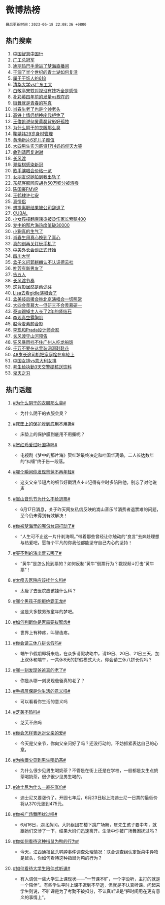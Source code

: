 # 微博热榜

`最后更新时间：2023-06-18 22:08:36 +0800`

## 热门搜索

1. [中国智慧中国行](https://m.weibo.cn/search?containerid=100103type%3D1%26t%3D10%26q%3D%23%E4%B8%AD%E5%9B%BD%E6%99%BA%E6%85%A7%E4%B8%AD%E5%9B%BD%E8%A1%8C%23&stream_entry_id=51&isnewpage=1&extparam=seat%3D1%26pos%3D0%26cate%3D10103%26dgr%3D0%26c_type%3D51%26stream_entry_id%3D51%26filter_type%3Drealtimehot%26display_time%3D1687097315%26pre_seqid%3D168709731514706470183&luicode=10000011&lfid=106003type%253D25%2526t%253D3%2526disable_hot%253D1%2526filter_type%253Drealtimehot)
1. [广工总冠军](https://m.weibo.cn/search?containerid=100103type%3D1%26t%3D10%26q%3D%E5%B9%BF%E5%B7%A5%E6%80%BB%E5%86%A0%E5%86%9B&stream_entry_id=31&isnewpage=1&extparam=seat%3D1%26cate%3D5001%26stream_entry_id%3D31%26lcate%3D5001%26filter_type%3Drealtimehot%26realpos%3D1%26dgr%3D0%26q%3D%25E5%25B9%25BF%25E5%25B7%25A5%25E6%2580%25BB%25E5%2586%25A0%25E5%2586%259B%26flag%3D1%26c_type%3D31%26pos%3D0%26band_rank%3D1%26display_time%3D1687097315%26pre_seqid%3D168709731514706470183&luicode=10000011&lfid=106003type%253D25%2526t%253D3%2526disable_hot%253D1%2526filter_type%253Drealtimehot)
1. [迪丽热巴手滑进了梦海直播间](https://m.weibo.cn/search?containerid=100103type%3D1%26t%3D10%26q%3D%23%E8%BF%AA%E4%B8%BD%E7%83%AD%E5%B7%B4%E6%89%8B%E6%BB%91%E8%BF%9B%E4%BA%86%E6%A2%A6%E6%B5%B7%E7%9B%B4%E6%92%AD%E9%97%B4%23&stream_entry_id=31&isnewpage=1&extparam=seat%3D1%26cate%3D5001%26stream_entry_id%3D31%26lcate%3D5001%26filter_type%3Drealtimehot%26realpos%3D2%26dgr%3D0%26q%3D%2523%25E8%25BF%25AA%25E4%25B8%25BD%25E7%2583%25AD%25E5%25B7%25B4%25E6%2589%258B%25E6%25BB%2591%25E8%25BF%259B%25E4%25BA%2586%25E6%25A2%25A6%25E6%25B5%25B7%25E7%259B%25B4%25E6%2592%25AD%25E9%2597%25B4%2523%26flag%3D16%26c_type%3D31%26pos%3D1%26band_rank%3D2%26display_time%3D1687097315%26pre_seqid%3D168709731514706470183&luicode=10000011&lfid=106003type%253D25%2526t%253D3%2526disable_hot%253D1%2526filter_type%253Drealtimehot)
1. [干涸了半个世纪的青土湖如何复活](https://m.weibo.cn/search?containerid=100103type%3D1%26t%3D10%26q%3D%23%E5%B9%B2%E6%B6%B8%E4%BA%86%E5%8D%8A%E4%B8%AA%E4%B8%96%E7%BA%AA%E7%9A%84%E9%9D%92%E5%9C%9F%E6%B9%96%E5%A6%82%E4%BD%95%E5%A4%8D%E6%B4%BB%23&stream_entry_id=31&isnewpage=1&extparam=seat%3D1%26cate%3D5001%26stream_entry_id%3D31%26lcate%3D5001%26filter_type%3Drealtimehot%26realpos%3D3%26dgr%3D0%26q%3D%2523%25E5%25B9%25B2%25E6%25B6%25B8%25E4%25BA%2586%25E5%258D%258A%25E4%25B8%25AA%25E4%25B8%2596%25E7%25BA%25AA%25E7%259A%2584%25E9%259D%2592%25E5%259C%259F%25E6%25B9%2596%25E5%25A6%2582%25E4%25BD%2595%25E5%25A4%258D%25E6%25B4%25BB%2523%26flag%3D0%26c_type%3D31%26pos%3D2%26band_rank%3D3%26display_time%3D1687097315%26pre_seqid%3D168709731514706470183&luicode=10000011&lfid=106003type%253D25%2526t%253D3%2526disable_hot%253D1%2526filter_type%253Drealtimehot)
1. [属于干饭人的618](https://m.weibo.cn/search?containerid=100103type%3D1%26t%3D10%26q%3D%23%E5%B1%9E%E4%BA%8E%E5%B9%B2%E9%A5%AD%E4%BA%BA%E7%9A%84618%23&stream_entry_id=31&isnewpage=1&extparam=seat%3D1%26cate%3D5001%26is_ad_pos%3D1%26stream_entry_id%3D31%26lcate%3D5001%26filter_type%3Drealtimehot%26adid%3D193306%26topic_ad%3D1%26q%3D%2523%25E5%25B1%259E%25E4%25BA%258E%25E5%25B9%25B2%25E9%25A5%25AD%25E4%25BA%25BA%25E7%259A%2584618%2523%26dgr%3D0%26c_type%3D31%26pos%3D3%26band_rank%3D4%26display_time%3D1687097315%26pre_seqid%3D168709731514706470183&luicode=10000011&lfid=106003type%253D25%2526t%253D3%2526disable_hot%253D1%2526filter_type%253Drealtimehot)
1. [清华大学vs广东工大](https://m.weibo.cn/search?containerid=100103type%3D1%26t%3D10%26q%3D%23%E6%B8%85%E5%8D%8E%E5%A4%A7%E5%AD%A6vs%E5%B9%BF%E4%B8%9C%E5%B7%A5%E5%A4%A7%23&stream_entry_id=31&isnewpage=1&extparam=seat%3D1%26cate%3D5001%26stream_entry_id%3D31%26lcate%3D5001%26filter_type%3Drealtimehot%26realpos%3D4%26dgr%3D0%26q%3D%2523%25E6%25B8%2585%25E5%258D%258E%25E5%25A4%25A7%25E5%25AD%25A6vs%25E5%25B9%25BF%25E4%25B8%259C%25E5%25B7%25A5%25E5%25A4%25A7%2523%26flag%3D1%26c_type%3D31%26pos%3D4%26band_rank%3D4%26display_time%3D1687097315%26pre_seqid%3D168709731514706470183&luicode=10000011&lfid=106003type%253D25%2526t%253D3%2526disable_hot%253D1%2526filter_type%253Drealtimehot)
1. [白敬亭宋轶对视没有技巧全是感情](https://m.weibo.cn/search?containerid=100103type%3D1%26t%3D10%26q%3D%23%E7%99%BD%E6%95%AC%E4%BA%AD%E5%AE%8B%E8%BD%B6%E5%AF%B9%E8%A7%86%E6%B2%A1%E6%9C%89%E6%8A%80%E5%B7%A7%E5%85%A8%E6%98%AF%E6%84%9F%E6%83%85%23&stream_entry_id=31&isnewpage=1&extparam=seat%3D1%26cate%3D5001%26stream_entry_id%3D31%26lcate%3D5001%26filter_type%3Drealtimehot%26realpos%3D5%26dgr%3D0%26q%3D%2523%25E7%2599%25BD%25E6%2595%25AC%25E4%25BA%25AD%25E5%25AE%258B%25E8%25BD%25B6%25E5%25AF%25B9%25E8%25A7%2586%25E6%25B2%25A1%25E6%259C%2589%25E6%258A%2580%25E5%25B7%25A7%25E5%2585%25A8%25E6%2598%25AF%25E6%2584%259F%25E6%2583%2585%2523%26flag%3D2%26c_type%3D31%26pos%3D5%26band_rank%3D5%26display_time%3D1687097315%26pre_seqid%3D168709731514706470183&luicode=10000011&lfid=106003type%253D25%2526t%253D3%2526disable_hot%253D1%2526filter_type%253Drealtimehot)
1. [朴彩英四年前的发量vs现在的](https://m.weibo.cn/search?containerid=100103type%3D1%26t%3D10%26q%3D%23%E6%9C%B4%E5%BD%A9%E8%8B%B1%E5%9B%9B%E5%B9%B4%E5%89%8D%E7%9A%84%E5%8F%91%E9%87%8Fvs%E7%8E%B0%E5%9C%A8%E7%9A%84%23&stream_entry_id=31&isnewpage=1&extparam=seat%3D1%26cate%3D5001%26stream_entry_id%3D31%26lcate%3D5001%26filter_type%3Drealtimehot%26realpos%3D6%26dgr%3D0%26q%3D%2523%25E6%259C%25B4%25E5%25BD%25A9%25E8%258B%25B1%25E5%259B%259B%25E5%25B9%25B4%25E5%2589%258D%25E7%259A%2584%25E5%258F%2591%25E9%2587%258Fvs%25E7%258E%25B0%25E5%259C%25A8%25E7%259A%2584%2523%26flag%3D2%26c_type%3D31%26pos%3D6%26band_rank%3D6%26display_time%3D1687097315%26pre_seqid%3D168709731514706470183&luicode=10000011&lfid=106003type%253D25%2526t%253D3%2526disable_hot%253D1%2526filter_type%253Drealtimehot)
1. [街舞就是青春的写真](https://m.weibo.cn/search?containerid=100103type%3D1%26t%3D10%26q%3D%23%E8%A1%97%E8%88%9E%E5%B0%B1%E6%98%AF%E9%9D%92%E6%98%A5%E7%9A%84%E5%86%99%E7%9C%9F%23&stream_entry_id=31&isnewpage=1&extparam=seat%3D1%26cate%3D5001%26is_ad_pos%3D1%26stream_entry_id%3D31%26lcate%3D5001%26filter_type%3Drealtimehot%26adid%3D193339%26topic_ad%3D1%26q%3D%2523%25E8%25A1%2597%25E8%2588%259E%25E5%25B0%25B1%25E6%2598%25AF%25E9%259D%2592%25E6%2598%25A5%25E7%259A%2584%25E5%2586%2599%25E7%259C%259F%2523%26dgr%3D0%26c_type%3D31%26pos%3D7%26band_rank%3D7%26display_time%3D1687097315%26pre_seqid%3D168709731514706470183&luicode=10000011&lfid=106003type%253D25%2526t%253D3%2526disable_hot%253D1%2526filter_type%253Drealtimehot)
1. [肖春生老了也是个帅老头](https://m.weibo.cn/search?containerid=100103type%3D1%26t%3D10%26q%3D%23%E8%82%96%E6%98%A5%E7%94%9F%E8%80%81%E4%BA%86%E4%B9%9F%E6%98%AF%E4%B8%AA%E5%B8%85%E8%80%81%E5%A4%B4%23&stream_entry_id=31&isnewpage=1&extparam=seat%3D1%26cate%3D5001%26stream_entry_id%3D31%26lcate%3D5001%26filter_type%3Drealtimehot%26realpos%3D7%26dgr%3D0%26q%3D%2523%25E8%2582%2596%25E6%2598%25A5%25E7%2594%259F%25E8%2580%2581%25E4%25BA%2586%25E4%25B9%259F%25E6%2598%25AF%25E4%25B8%25AA%25E5%25B8%2585%25E8%2580%2581%25E5%25A4%25B4%2523%26flag%3D1%26c_type%3D31%26pos%3D8%26band_rank%3D7%26display_time%3D1687097315%26pre_seqid%3D168709731514706470183&luicode=10000011&lfid=106003type%253D25%2526t%253D3%2526disable_hot%253D1%2526filter_type%253Drealtimehot)
1. [高铁上情侣想换座我拒绝了](https://m.weibo.cn/search?containerid=100103type%3D1%26t%3D10%26q%3D%23%E9%AB%98%E9%93%81%E4%B8%8A%E6%83%85%E4%BE%A3%E6%83%B3%E6%8D%A2%E5%BA%A7%E6%88%91%E6%8B%92%E7%BB%9D%E4%BA%86%23&stream_entry_id=31&isnewpage=1&extparam=seat%3D1%26cate%3D5001%26stream_entry_id%3D31%26lcate%3D5001%26filter_type%3Drealtimehot%26realpos%3D8%26dgr%3D0%26q%3D%2523%25E9%25AB%2598%25E9%2593%2581%25E4%25B8%258A%25E6%2583%2585%25E4%25BE%25A3%25E6%2583%25B3%25E6%258D%25A2%25E5%25BA%25A7%25E6%2588%2591%25E6%258B%2592%25E7%25BB%259D%25E4%25BA%2586%2523%26flag%3D0%26c_type%3D31%26pos%3D9%26band_rank%3D8%26display_time%3D1687097315%26pre_seqid%3D168709731514706470183&luicode=10000011&lfid=106003type%253D25%2526t%253D3%2526disable_hot%253D1%2526filter_type%253Drealtimehot)
1. [王俊凯说何炅黄磊背影好孤独](https://m.weibo.cn/search?containerid=100103type%3D1%26t%3D10%26q%3D%23%E7%8E%8B%E4%BF%8A%E5%87%AF%E8%AF%B4%E4%BD%95%E7%82%85%E9%BB%84%E7%A3%8A%E8%83%8C%E5%BD%B1%E5%A5%BD%E5%AD%A4%E7%8B%AC%23&stream_entry_id=31&isnewpage=1&extparam=seat%3D1%26cate%3D5001%26stream_entry_id%3D31%26lcate%3D5001%26filter_type%3Drealtimehot%26realpos%3D9%26dgr%3D0%26q%3D%2523%25E7%258E%258B%25E4%25BF%258A%25E5%2587%25AF%25E8%25AF%25B4%25E4%25BD%2595%25E7%2582%2585%25E9%25BB%2584%25E7%25A3%258A%25E8%2583%258C%25E5%25BD%25B1%25E5%25A5%25BD%25E5%25AD%25A4%25E7%258B%25AC%2523%26flag%3D2%26c_type%3D31%26pos%3D10%26band_rank%3D9%26display_time%3D1687097315%26pre_seqid%3D168709731514706470183&luicode=10000011&lfid=106003type%253D25%2526t%253D3%2526disable_hot%253D1%2526filter_type%253Drealtimehot)
1. [为什么阴干的衣服那么臭](https://m.weibo.cn/search?containerid=100103type%3D1%26t%3D10%26q%3D%23%E4%B8%BA%E4%BB%80%E4%B9%88%E9%98%B4%E5%B9%B2%E7%9A%84%E8%A1%A3%E6%9C%8D%E9%82%A3%E4%B9%88%E8%87%AD%23&stream_entry_id=31&isnewpage=1&extparam=seat%3D1%26cate%3D5001%26stream_entry_id%3D31%26lcate%3D5001%26filter_type%3Drealtimehot%26realpos%3D10%26dgr%3D0%26q%3D%2523%25E4%25B8%25BA%25E4%25BB%2580%25E4%25B9%2588%25E9%2598%25B4%25E5%25B9%25B2%25E7%259A%2584%25E8%25A1%25A3%25E6%259C%258D%25E9%2582%25A3%25E4%25B9%2588%25E8%2587%25AD%2523%26flag%3D2%26c_type%3D31%26pos%3D11%26band_rank%3D10%26display_time%3D1687097315%26pre_seqid%3D168709731514706470183&luicode=10000011&lfid=106003type%253D25%2526t%253D3%2526disable_hot%253D1%2526filter_type%253Drealtimehot)
1. [鞠婧祎29岁身材管理](https://m.weibo.cn/search?containerid=100103type%3D1%26t%3D10%26q%3D%23%E9%9E%A0%E5%A9%A7%E7%A5%8E29%E5%B2%81%E8%BA%AB%E6%9D%90%E7%AE%A1%E7%90%86%23&stream_entry_id=31&isnewpage=1&extparam=seat%3D1%26cate%3D5001%26stream_entry_id%3D31%26lcate%3D5001%26filter_type%3Drealtimehot%26realpos%3D11%26dgr%3D0%26q%3D%2523%25E9%259E%25A0%25E5%25A9%25A7%25E7%25A5%258E29%25E5%25B2%2581%25E8%25BA%25AB%25E6%259D%2590%25E7%25AE%25A1%25E7%2590%2586%2523%26flag%3D0%26c_type%3D31%26pos%3D12%26band_rank%3D11%26display_time%3D1687097315%26pre_seqid%3D168709731514706470183&luicode=10000011&lfid=106003type%253D25%2526t%253D3%2526disable_hot%253D1%2526filter_type%253Drealtimehot)
1. [黄渤新片6岁儿子颜值](https://m.weibo.cn/search?containerid=100103type%3D1%26t%3D10%26q%3D%23%E9%BB%84%E6%B8%A4%E6%96%B0%E7%89%876%E5%B2%81%E5%84%BF%E5%AD%90%E9%A2%9C%E5%80%BC%23&stream_entry_id=31&isnewpage=1&extparam=seat%3D1%26cate%3D5001%26stream_entry_id%3D31%26lcate%3D5001%26filter_type%3Drealtimehot%26realpos%3D12%26dgr%3D0%26q%3D%2523%25E9%25BB%2584%25E6%25B8%25A4%25E6%2596%25B0%25E7%2589%25876%25E5%25B2%2581%25E5%2584%25BF%25E5%25AD%2590%25E9%25A2%259C%25E5%2580%25BC%2523%26flag%3D2%26c_type%3D31%26pos%3D13%26band_rank%3D12%26display_time%3D1687097315%26pre_seqid%3D168709731514706470183&luicode=10000011&lfid=106003type%253D25%2526t%253D3%2526disable_hot%253D1%2526filter_type%253Drealtimehot)
1. [大四男生实习薪资1万4妈妈仰天大笑](https://m.weibo.cn/search?containerid=100103type%3D1%26t%3D10%26q%3D%23%E5%A4%A7%E5%9B%9B%E7%94%B7%E7%94%9F%E5%AE%9E%E4%B9%A0%E8%96%AA%E8%B5%841%E4%B8%874%E5%A6%88%E5%A6%88%E4%BB%B0%E5%A4%A9%E5%A4%A7%E7%AC%91%23&stream_entry_id=31&isnewpage=1&extparam=seat%3D1%26cate%3D5001%26stream_entry_id%3D31%26lcate%3D5001%26filter_type%3Drealtimehot%26realpos%3D13%26dgr%3D0%26q%3D%2523%25E5%25A4%25A7%25E5%259B%259B%25E7%2594%25B7%25E7%2594%259F%25E5%25AE%259E%25E4%25B9%25A0%25E8%2596%25AA%25E8%25B5%25841%25E4%25B8%25874%25E5%25A6%2588%25E5%25A6%2588%25E4%25BB%25B0%25E5%25A4%25A9%25E5%25A4%25A7%25E7%25AC%2591%2523%26flag%3D0%26c_type%3D31%26pos%3D14%26band_rank%3D13%26display_time%3D1687097315%26pre_seqid%3D168709731514706470183&luicode=10000011&lfid=106003type%253D25%2526t%253D3%2526disable_hot%253D1%2526filter_type%253Drealtimehot)
1. [收到请回复谢谢](https://m.weibo.cn/search?containerid=100103type%3D1%26t%3D10%26q%3D%E6%94%B6%E5%88%B0%E8%AF%B7%E5%9B%9E%E5%A4%8D%E8%B0%A2%E8%B0%A2&stream_entry_id=31&isnewpage=1&extparam=seat%3D1%26cate%3D5001%26stream_entry_id%3D31%26lcate%3D5001%26filter_type%3Drealtimehot%26realpos%3D14%26dgr%3D0%26q%3D%25E6%2594%25B6%25E5%2588%25B0%25E8%25AF%25B7%25E5%259B%259E%25E5%25A4%258D%25E8%25B0%25A2%25E8%25B0%25A2%26flag%3D0%26c_type%3D31%26pos%3D15%26band_rank%3D14%26display_time%3D1687097315%26pre_seqid%3D168709731514706470183&luicode=10000011&lfid=106003type%253D25%2526t%253D3%2526disable_hot%253D1%2526filter_type%253Drealtimehot)
1. [长风渡](https://m.weibo.cn/search?containerid=100103type%3D1%26t%3D10%26q%3D%E9%95%BF%E9%A3%8E%E6%B8%A1&stream_entry_id=31&isnewpage=1&extparam=seat%3D1%26cate%3D5001%26stream_entry_id%3D31%26lcate%3D5001%26filter_type%3Drealtimehot%26realpos%3D15%26dgr%3D0%26q%3D%25E9%2595%25BF%25E9%25A3%258E%25E6%25B8%25A1%26flag%3D0%26c_type%3D31%26pos%3D16%26band_rank%3D15%26display_time%3D1687097315%26pre_seqid%3D168709731514706470183&luicode=10000011&lfid=106003type%253D25%2526t%253D3%2526disable_hot%253D1%2526filter_type%253Drealtimehot)
1. [邓紫棋感染新冠](https://m.weibo.cn/search?containerid=100103type%3D1%26t%3D10%26q%3D%23%E9%82%93%E7%B4%AB%E6%A3%8B%E6%84%9F%E6%9F%93%E6%96%B0%E5%86%A0%23&stream_entry_id=31&isnewpage=1&extparam=seat%3D1%26cate%3D5001%26stream_entry_id%3D31%26lcate%3D5001%26filter_type%3Drealtimehot%26realpos%3D16%26dgr%3D0%26q%3D%2523%25E9%2582%2593%25E7%25B4%25AB%25E6%25A3%258B%25E6%2584%259F%25E6%259F%2593%25E6%2596%25B0%25E5%2586%25A0%2523%26flag%3D2%26c_type%3D31%26pos%3D17%26band_rank%3D16%26display_time%3D1687097315%26pre_seqid%3D168709731514706470183&luicode=10000011&lfid=106003type%253D25%2526t%253D3%2526disable_hot%253D1%2526filter_type%253Drealtimehot)
1. [歌手演唱会价格一览](https://m.weibo.cn/search?containerid=100103type%3D1%26t%3D10%26q%3D%23%E6%AD%8C%E6%89%8B%E6%BC%94%E5%94%B1%E4%BC%9A%E4%BB%B7%E6%A0%BC%E4%B8%80%E8%A7%88%23&stream_entry_id=31&isnewpage=1&extparam=seat%3D1%26cate%3D5001%26stream_entry_id%3D31%26lcate%3D5001%26filter_type%3Drealtimehot%26realpos%3D17%26dgr%3D0%26q%3D%2523%25E6%25AD%258C%25E6%2589%258B%25E6%25BC%2594%25E5%2594%25B1%25E4%25BC%259A%25E4%25BB%25B7%25E6%25A0%25BC%25E4%25B8%2580%25E8%25A7%2588%2523%26flag%3D0%26c_type%3D31%26pos%3D18%26band_rank%3D17%26display_time%3D1687097315%26pre_seqid%3D168709731514706470183&luicode=10000011&lfid=106003type%253D25%2526t%253D3%2526disable_hot%253D1%2526filter_type%253Drealtimehot)
1. [女朋友说她拍到我出轨了](https://m.weibo.cn/search?containerid=100103type%3D1%26t%3D10%26q%3D%23%E5%A5%B3%E6%9C%8B%E5%8F%8B%E8%AF%B4%E5%A5%B9%E6%8B%8D%E5%88%B0%E6%88%91%E5%87%BA%E8%BD%A8%E4%BA%86%23&stream_entry_id=31&isnewpage=1&extparam=seat%3D1%26cate%3D5001%26stream_entry_id%3D31%26lcate%3D5001%26filter_type%3Drealtimehot%26realpos%3D18%26dgr%3D0%26q%3D%2523%25E5%25A5%25B3%25E6%259C%258B%25E5%258F%258B%25E8%25AF%25B4%25E5%25A5%25B9%25E6%258B%258D%25E5%2588%25B0%25E6%2588%2591%25E5%2587%25BA%25E8%25BD%25A8%25E4%25BA%2586%2523%26flag%3D0%26c_type%3D31%26pos%3D19%26band_rank%3D18%26display_time%3D1687097315%26pre_seqid%3D168709731514706470183&luicode=10000011&lfid=106003type%253D25%2526t%253D3%2526disable_hot%253D1%2526filter_type%253Drealtimehot)
1. [东航客服回应胡兵50万积分被清零](https://m.weibo.cn/search?containerid=100103type%3D1%26t%3D10%26q%3D%23%E4%B8%9C%E8%88%AA%E5%AE%A2%E6%9C%8D%E5%9B%9E%E5%BA%94%E8%83%A1%E5%85%B550%E4%B8%87%E7%A7%AF%E5%88%86%E8%A2%AB%E6%B8%85%E9%9B%B6%23&stream_entry_id=31&isnewpage=1&extparam=seat%3D1%26cate%3D5001%26stream_entry_id%3D31%26lcate%3D5001%26filter_type%3Drealtimehot%26realpos%3D19%26dgr%3D0%26q%3D%2523%25E4%25B8%259C%25E8%2588%25AA%25E5%25AE%25A2%25E6%259C%258D%25E5%259B%259E%25E5%25BA%2594%25E8%2583%25A1%25E5%2585%25B550%25E4%25B8%2587%25E7%25A7%25AF%25E5%2588%2586%25E8%25A2%25AB%25E6%25B8%2585%25E9%259B%25B6%2523%26flag%3D0%26c_type%3D31%26pos%3D20%26band_rank%3D19%26display_time%3D1687097315%26pre_seqid%3D168709731514706470183&luicode=10000011&lfid=106003type%253D25%2526t%253D3%2526disable_hot%253D1%2526filter_type%253Drealtimehot)
1. [陈国豪FMVP](https://m.weibo.cn/search?containerid=100103type%3D1%26t%3D10%26q%3D%23%E9%99%88%E5%9B%BD%E8%B1%AAFMVP%23&stream_entry_id=31&isnewpage=1&extparam=seat%3D1%26cate%3D5001%26stream_entry_id%3D31%26lcate%3D5001%26filter_type%3Drealtimehot%26realpos%3D20%26dgr%3D0%26q%3D%2523%25E9%2599%2588%25E5%259B%25BD%25E8%25B1%25AAFMVP%2523%26flag%3D1%26c_type%3D31%26pos%3D21%26band_rank%3D20%26display_time%3D1687097315%26pre_seqid%3D168709731514706470183&luicode=10000011&lfid=106003type%253D25%2526t%253D3%2526disable_hot%253D1%2526filter_type%253Drealtimehot)
1. [王鹤棣许七安](https://m.weibo.cn/search?containerid=100103type%3D1%26t%3D10%26q%3D%23%E7%8E%8B%E9%B9%A4%E6%A3%A3%E8%AE%B8%E4%B8%83%E5%AE%89%23&stream_entry_id=31&isnewpage=1&extparam=seat%3D1%26cate%3D5001%26stream_entry_id%3D31%26lcate%3D5001%26filter_type%3Drealtimehot%26realpos%3D21%26dgr%3D0%26q%3D%2523%25E7%258E%258B%25E9%25B9%25A4%25E6%25A3%25A3%25E8%25AE%25B8%25E4%25B8%2583%25E5%25AE%2589%2523%26flag%3D1%26c_type%3D31%26pos%3D22%26band_rank%3D21%26display_time%3D1687097315%26pre_seqid%3D168709731514706470183&luicode=10000011&lfid=106003type%253D25%2526t%253D3%2526disable_hot%253D1%2526filter_type%253Drealtimehot)
1. [真情侣](https://m.weibo.cn/search?containerid=100103type%3D1%26t%3D10%26q%3D%E7%9C%9F%E6%83%85%E4%BE%A3&stream_entry_id=31&isnewpage=1&extparam=seat%3D1%26cate%3D5001%26stream_entry_id%3D31%26lcate%3D5001%26filter_type%3Drealtimehot%26realpos%3D22%26dgr%3D0%26q%3D%25E7%259C%259F%25E6%2583%2585%25E4%25BE%25A3%26flag%3D0%26c_type%3D31%26pos%3D23%26band_rank%3D22%26display_time%3D1687097315%26pre_seqid%3D168709731514706470183&luicode=10000011&lfid=106003type%253D25%2526t%253D3%2526disable_hot%253D1%2526filter_type%253Drealtimehot)
1. [想提离职结果被公司辞退了](https://m.weibo.cn/search?containerid=100103type%3D1%26t%3D10%26q%3D%23%E6%83%B3%E6%8F%90%E7%A6%BB%E8%81%8C%E7%BB%93%E6%9E%9C%E8%A2%AB%E5%85%AC%E5%8F%B8%E8%BE%9E%E9%80%80%E4%BA%86%23&stream_entry_id=31&isnewpage=1&extparam=seat%3D1%26cate%3D5001%26stream_entry_id%3D31%26lcate%3D5001%26filter_type%3Drealtimehot%26realpos%3D23%26dgr%3D0%26q%3D%2523%25E6%2583%25B3%25E6%258F%2590%25E7%25A6%25BB%25E8%2581%258C%25E7%25BB%2593%25E6%259E%259C%25E8%25A2%25AB%25E5%2585%25AC%25E5%258F%25B8%25E8%25BE%259E%25E9%2580%2580%25E4%25BA%2586%2523%26flag%3D0%26c_type%3D31%26pos%3D24%26band_rank%3D23%26display_time%3D1687097315%26pre_seqid%3D168709731514706470183&luicode=10000011&lfid=106003type%253D25%2526t%253D3%2526disable_hot%253D1%2526filter_type%253Drealtimehot)
1. [CUBAL](https://m.weibo.cn/search?containerid=100103type%3D1%26t%3D10%26q%3DCUBAL&stream_entry_id=31&isnewpage=1&extparam=seat%3D1%26cate%3D5001%26stream_entry_id%3D31%26lcate%3D5001%26filter_type%3Drealtimehot%26realpos%3D24%26dgr%3D0%26q%3DCUBAL%26flag%3D1%26c_type%3D31%26pos%3D25%26band_rank%3D24%26display_time%3D1687097315%26pre_seqid%3D168709731514706470183&luicode=10000011&lfid=106003type%253D25%2526t%253D3%2526disable_hot%253D1%2526filter_type%253Drealtimehot)
1. [小女孩撞翻麻辣烫被烫伤家长索赔400](https://m.weibo.cn/search?containerid=100103type%3D1%26t%3D10%26q%3D%23%E5%B0%8F%E5%A5%B3%E5%AD%A9%E6%92%9E%E7%BF%BB%E9%BA%BB%E8%BE%A3%E7%83%AB%E8%A2%AB%E7%83%AB%E4%BC%A4%E5%AE%B6%E9%95%BF%E7%B4%A2%E8%B5%94400%23&stream_entry_id=31&isnewpage=1&extparam=seat%3D1%26cate%3D5001%26stream_entry_id%3D31%26lcate%3D5001%26filter_type%3Drealtimehot%26realpos%3D25%26dgr%3D0%26q%3D%2523%25E5%25B0%258F%25E5%25A5%25B3%25E5%25AD%25A9%25E6%2592%259E%25E7%25BF%25BB%25E9%25BA%25BB%25E8%25BE%25A3%25E7%2583%25AB%25E8%25A2%25AB%25E7%2583%25AB%25E4%25BC%25A4%25E5%25AE%25B6%25E9%2595%25BF%25E7%25B4%25A2%25E8%25B5%2594400%2523%26flag%3D0%26c_type%3D31%26pos%3D26%26band_rank%3D25%26display_time%3D1687097315%26pre_seqid%3D168709731514706470183&luicode=10000011&lfid=106003type%253D25%2526t%253D3%2526disable_hot%253D1%2526filter_type%253Drealtimehot)
1. [梦中的那片海热度值破30000](https://m.weibo.cn/search?containerid=100103type%3D1%26t%3D10%26q%3D%23%E6%A2%A6%E4%B8%AD%E7%9A%84%E9%82%A3%E7%89%87%E6%B5%B7%E7%83%AD%E5%BA%A6%E5%80%BC%E7%A0%B430000%23&stream_entry_id=31&isnewpage=1&extparam=seat%3D1%26cate%3D5001%26stream_entry_id%3D31%26lcate%3D5001%26filter_type%3Drealtimehot%26realpos%3D26%26dgr%3D0%26q%3D%2523%25E6%25A2%25A6%25E4%25B8%25AD%25E7%259A%2584%25E9%2582%25A3%25E7%2589%2587%25E6%25B5%25B7%25E7%2583%25AD%25E5%25BA%25A6%25E5%2580%25BC%25E7%25A0%25B430000%2523%26flag%3D1%26c_type%3D31%26pos%3D27%26band_rank%3D26%26display_time%3D1687097315%26pre_seqid%3D168709731514706470183&luicode=10000011&lfid=106003type%253D25%2526t%253D3%2526disable_hot%253D1%2526filter_type%253Drealtimehot)
1. [小狗真的生气了](https://m.weibo.cn/search?containerid=100103type%3D1%26t%3D10%26q%3D%23%E5%B0%8F%E7%8B%97%E7%9C%9F%E7%9A%84%E7%94%9F%E6%B0%94%E4%BA%86%23&stream_entry_id=31&isnewpage=1&extparam=seat%3D1%26cate%3D5001%26stream_entry_id%3D31%26lcate%3D5001%26filter_type%3Drealtimehot%26realpos%3D27%26dgr%3D0%26q%3D%2523%25E5%25B0%258F%25E7%258B%2597%25E7%259C%259F%25E7%259A%2584%25E7%2594%259F%25E6%25B0%2594%25E4%25BA%2586%2523%26flag%3D1%26c_type%3D31%26pos%3D28%26band_rank%3D27%26display_time%3D1687097315%26pre_seqid%3D168709731514706470183&luicode=10000011&lfid=106003type%253D25%2526t%253D3%2526disable_hot%253D1%2526filter_type%253Drealtimehot)
1. [肖春生用真心换到了真心](https://m.weibo.cn/search?containerid=100103type%3D1%26t%3D10%26q%3D%23%E8%82%96%E6%98%A5%E7%94%9F%E7%94%A8%E7%9C%9F%E5%BF%83%E6%8D%A2%E5%88%B0%E4%BA%86%E7%9C%9F%E5%BF%83%23&stream_entry_id=31&isnewpage=1&extparam=seat%3D1%26cate%3D5001%26stream_entry_id%3D31%26lcate%3D5001%26filter_type%3Drealtimehot%26realpos%3D28%26dgr%3D0%26q%3D%2523%25E8%2582%2596%25E6%2598%25A5%25E7%2594%259F%25E7%2594%25A8%25E7%259C%259F%25E5%25BF%2583%25E6%258D%25A2%25E5%2588%25B0%25E4%25BA%2586%25E7%259C%259F%25E5%25BF%2583%2523%26flag%3D1%26c_type%3D31%26pos%3D29%26band_rank%3D28%26display_time%3D1687097315%26pre_seqid%3D168709731514706470183&luicode=10000011&lfid=106003type%253D25%2526t%253D3%2526disable_hot%253D1%2526filter_type%253Drealtimehot)
1. [真的别再关灯玩手机了](https://m.weibo.cn/search?containerid=100103type%3D1%26t%3D10%26q%3D%23%E7%9C%9F%E7%9A%84%E5%88%AB%E5%86%8D%E5%85%B3%E7%81%AF%E7%8E%A9%E6%89%8B%E6%9C%BA%E4%BA%86%23&stream_entry_id=31&isnewpage=1&extparam=seat%3D1%26cate%3D5001%26stream_entry_id%3D31%26lcate%3D5001%26filter_type%3Drealtimehot%26realpos%3D29%26dgr%3D0%26q%3D%2523%25E7%259C%259F%25E7%259A%2584%25E5%2588%25AB%25E5%2586%258D%25E5%2585%25B3%25E7%2581%25AF%25E7%258E%25A9%25E6%2589%258B%25E6%259C%25BA%25E4%25BA%2586%2523%26flag%3D1%26c_type%3D31%26pos%3D30%26band_rank%3D29%26display_time%3D1687097315%26pre_seqid%3D168709731514706470183&luicode=10000011&lfid=106003type%253D25%2526t%253D3%2526disable_hot%253D1%2526filter_type%253Drealtimehot)
1. [中美外长会谈正式开始](https://m.weibo.cn/search?containerid=100103type%3D1%26t%3D10%26q%3D%23%E4%B8%AD%E7%BE%8E%E5%A4%96%E9%95%BF%E4%BC%9A%E8%B0%88%E6%AD%A3%E5%BC%8F%E5%BC%80%E5%A7%8B%23&stream_entry_id=31&isnewpage=1&extparam=seat%3D1%26cate%3D5001%26stream_entry_id%3D31%26lcate%3D5001%26filter_type%3Drealtimehot%26realpos%3D30%26dgr%3D0%26q%3D%2523%25E4%25B8%25AD%25E7%25BE%258E%25E5%25A4%2596%25E9%2595%25BF%25E4%25BC%259A%25E8%25B0%2588%25E6%25AD%25A3%25E5%25BC%258F%25E5%25BC%2580%25E5%25A7%258B%2523%26flag%3D0%26c_type%3D31%26pos%3D31%26band_rank%3D30%26display_time%3D1687097315%26pre_seqid%3D168709731514706470183&luicode=10000011&lfid=106003type%253D25%2526t%253D3%2526disable_hot%253D1%2526filter_type%253Drealtimehot)
1. [四川大学](https://m.weibo.cn/search?containerid=100103type%3D1%26t%3D10%26q%3D%E5%9B%9B%E5%B7%9D%E5%A4%A7%E5%AD%A6&stream_entry_id=31&isnewpage=1&extparam=seat%3D1%26cate%3D5001%26stream_entry_id%3D31%26lcate%3D5001%26filter_type%3Drealtimehot%26realpos%3D31%26dgr%3D0%26q%3D%25E5%259B%259B%25E5%25B7%259D%25E5%25A4%25A7%25E5%25AD%25A6%26flag%3D0%26c_type%3D31%26pos%3D32%26band_rank%3D31%26display_time%3D1687097315%26pre_seqid%3D168709731514706470183&luicode=10000011&lfid=106003type%253D25%2526t%253D3%2526disable_hot%253D1%2526filter_type%253Drealtimehot)
1. [孟子义问郭麒麟认不认识德云社](https://m.weibo.cn/search?containerid=100103type%3D1%26t%3D10%26q%3D%23%E5%AD%9F%E5%AD%90%E4%B9%89%E9%97%AE%E9%83%AD%E9%BA%92%E9%BA%9F%E8%AE%A4%E4%B8%8D%E8%AE%A4%E8%AF%86%E5%BE%B7%E4%BA%91%E7%A4%BE%23&stream_entry_id=31&isnewpage=1&extparam=seat%3D1%26cate%3D5001%26stream_entry_id%3D31%26lcate%3D5001%26filter_type%3Drealtimehot%26realpos%3D32%26dgr%3D0%26q%3D%2523%25E5%25AD%259F%25E5%25AD%2590%25E4%25B9%2589%25E9%2597%25AE%25E9%2583%25AD%25E9%25BA%2592%25E9%25BA%259F%25E8%25AE%25A4%25E4%25B8%258D%25E8%25AE%25A4%25E8%25AF%2586%25E5%25BE%25B7%25E4%25BA%2591%25E7%25A4%25BE%2523%26flag%3D0%26c_type%3D31%26pos%3D33%26band_rank%3D32%26display_time%3D1687097315%26pre_seqid%3D168709731514706470183&luicode=10000011&lfid=106003type%253D25%2526t%253D3%2526disable_hot%253D1%2526filter_type%253Drealtimehot)
1. [叶芳有新男友了](https://m.weibo.cn/search?containerid=100103type%3D1%26t%3D10%26q%3D%23%E5%8F%B6%E8%8A%B3%E6%9C%89%E6%96%B0%E7%94%B7%E5%8F%8B%E4%BA%86%23&stream_entry_id=31&isnewpage=1&extparam=seat%3D1%26cate%3D5001%26stream_entry_id%3D31%26lcate%3D5001%26filter_type%3Drealtimehot%26realpos%3D33%26dgr%3D0%26q%3D%2523%25E5%258F%25B6%25E8%258A%25B3%25E6%259C%2589%25E6%2596%25B0%25E7%2594%25B7%25E5%258F%258B%25E4%25BA%2586%2523%26flag%3D1%26c_type%3D31%26pos%3D34%26band_rank%3D33%26display_time%3D1687097315%26pre_seqid%3D168709731514706470183&luicode=10000011&lfid=106003type%253D25%2526t%253D3%2526disable_hot%253D1%2526filter_type%253Drealtimehot)
1. [告五人](https://m.weibo.cn/search?containerid=100103type%3D1%26t%3D10%26q%3D%E5%91%8A%E4%BA%94%E4%BA%BA&stream_entry_id=31&isnewpage=1&extparam=seat%3D1%26cate%3D5001%26stream_entry_id%3D31%26lcate%3D5001%26filter_type%3Drealtimehot%26realpos%3D34%26dgr%3D0%26q%3D%25E5%2591%258A%25E4%25BA%2594%25E4%25BA%25BA%26flag%3D1%26c_type%3D31%26pos%3D35%26band_rank%3D34%26display_time%3D1687097315%26pre_seqid%3D168709731514706470183&luicode=10000011&lfid=106003type%253D25%2526t%253D3%2526disable_hot%253D1%2526filter_type%253Drealtimehot)
1. [长风渡节奏](https://m.weibo.cn/search?containerid=100103type%3D1%26t%3D10%26q%3D%23%E9%95%BF%E9%A3%8E%E6%B8%A1%E8%8A%82%E5%A5%8F%23&stream_entry_id=31&isnewpage=1&extparam=seat%3D1%26cate%3D5001%26stream_entry_id%3D31%26lcate%3D5001%26filter_type%3Drealtimehot%26realpos%3D35%26dgr%3D0%26q%3D%2523%25E9%2595%25BF%25E9%25A3%258E%25E6%25B8%25A1%25E8%258A%2582%25E5%25A5%258F%2523%26flag%3D1%26c_type%3D31%26pos%3D36%26band_rank%3D35%26display_time%3D1687097315%26pre_seqid%3D168709731514706470183&luicode=10000011&lfid=106003type%253D25%2526t%253D3%2526disable_hot%253D1%2526filter_type%253Drealtimehot)
1. [这背影居然是蔡少芬](https://m.weibo.cn/search?containerid=100103type%3D1%26t%3D10%26q%3D%23%E8%BF%99%E8%83%8C%E5%BD%B1%E5%B1%85%E7%84%B6%E6%98%AF%E8%94%A1%E5%B0%91%E8%8A%AC%23&stream_entry_id=31&isnewpage=1&extparam=seat%3D1%26cate%3D5001%26stream_entry_id%3D31%26lcate%3D5001%26filter_type%3Drealtimehot%26realpos%3D36%26dgr%3D0%26q%3D%2523%25E8%25BF%2599%25E8%2583%258C%25E5%25BD%25B1%25E5%25B1%2585%25E7%2584%25B6%25E6%2598%25AF%25E8%2594%25A1%25E5%25B0%2591%25E8%258A%25AC%2523%26flag%3D0%26c_type%3D31%26pos%3D37%26band_rank%3D36%26display_time%3D1687097315%26pre_seqid%3D168709731514706470183&luicode=10000011&lfid=106003type%253D25%2526t%253D3%2526disable_hot%253D1%2526filter_type%253Drealtimehot)
1. [Lisa去看gidle演唱会了](https://m.weibo.cn/search?containerid=100103type%3D1%26t%3D10%26q%3D%23Lisa%E5%8E%BB%E7%9C%8Bgidle%E6%BC%94%E5%94%B1%E4%BC%9A%E4%BA%86%23&stream_entry_id=31&isnewpage=1&extparam=seat%3D1%26cate%3D5001%26stream_entry_id%3D31%26lcate%3D5001%26filter_type%3Drealtimehot%26realpos%3D37%26dgr%3D0%26q%3D%2523Lisa%25E5%258E%25BB%25E7%259C%258Bgidle%25E6%25BC%2594%25E5%2594%25B1%25E4%25BC%259A%25E4%25BA%2586%2523%26flag%3D1%26c_type%3D31%26pos%3D38%26band_rank%3D37%26display_time%3D1687097315%26pre_seqid%3D168709731514706470183&luicode=10000011&lfid=106003type%253D25%2526t%253D3%2526disable_hot%253D1%2526filter_type%253Drealtimehot)
1. [孟美岐后援会称北京演唱会一切照常](https://m.weibo.cn/search?containerid=100103type%3D1%26t%3D10%26q%3D%23%E5%AD%9F%E7%BE%8E%E5%B2%90%E5%90%8E%E6%8F%B4%E4%BC%9A%E7%A7%B0%E5%8C%97%E4%BA%AC%E6%BC%94%E5%94%B1%E4%BC%9A%E4%B8%80%E5%88%87%E7%85%A7%E5%B8%B8%23&stream_entry_id=31&isnewpage=1&extparam=seat%3D1%26cate%3D5001%26stream_entry_id%3D31%26lcate%3D5001%26filter_type%3Drealtimehot%26realpos%3D38%26dgr%3D0%26q%3D%2523%25E5%25AD%259F%25E7%25BE%258E%25E5%25B2%2590%25E5%2590%258E%25E6%258F%25B4%25E4%25BC%259A%25E7%25A7%25B0%25E5%258C%2597%25E4%25BA%25AC%25E6%25BC%2594%25E5%2594%25B1%25E4%25BC%259A%25E4%25B8%2580%25E5%2588%2587%25E7%2585%25A7%25E5%25B8%25B8%2523%26flag%3D1%26c_type%3D31%26pos%3D39%26band_rank%3D38%26display_time%3D1687097315%26pre_seqid%3D168709731514706470183&luicode=10000011&lfid=106003type%253D25%2526t%253D3%2526disable_hot%253D1%2526filter_type%253Drealtimehot)
1. [大四会羡慕大一但研三不会羡慕研一](https://m.weibo.cn/search?containerid=100103type%3D1%26t%3D10%26q%3D%E5%A4%A7%E5%9B%9B%E4%BC%9A%E7%BE%A1%E6%85%95%E5%A4%A7%E4%B8%80%E4%BD%86%E7%A0%94%E4%B8%89%E4%B8%8D%E4%BC%9A%E7%BE%A1%E6%85%95%E7%A0%94%E4%B8%80&stream_entry_id=31&isnewpage=1&extparam=seat%3D1%26cate%3D5001%26stream_entry_id%3D31%26lcate%3D5001%26filter_type%3Drealtimehot%26realpos%3D39%26dgr%3D0%26q%3D%25E5%25A4%25A7%25E5%259B%259B%25E4%25BC%259A%25E7%25BE%25A1%25E6%2585%2595%25E5%25A4%25A7%25E4%25B8%2580%25E4%25BD%2586%25E7%25A0%2594%25E4%25B8%2589%25E4%25B8%258D%25E4%25BC%259A%25E7%25BE%25A1%25E6%2585%2595%25E7%25A0%2594%25E4%25B8%2580%26flag%3D0%26c_type%3D31%26pos%3D40%26band_rank%3D39%26display_time%3D1687097315%26pre_seqid%3D168709731514706470183&luicode=10000011&lfid=106003type%253D25%2526t%253D3%2526disable_hot%253D1%2526filter_type%253Drealtimehot)
1. [泰迪踢掉主人长了2年的肾结石](https://m.weibo.cn/search?containerid=100103type%3D1%26t%3D10%26q%3D%23%E6%B3%B0%E8%BF%AA%E8%B8%A2%E6%8E%89%E4%B8%BB%E4%BA%BA%E9%95%BF%E4%BA%862%E5%B9%B4%E7%9A%84%E8%82%BE%E7%BB%93%E7%9F%B3%23&stream_entry_id=31&isnewpage=1&extparam=seat%3D1%26cate%3D5001%26stream_entry_id%3D31%26lcate%3D5001%26filter_type%3Drealtimehot%26realpos%3D40%26dgr%3D0%26q%3D%2523%25E6%25B3%25B0%25E8%25BF%25AA%25E8%25B8%25A2%25E6%258E%2589%25E4%25B8%25BB%25E4%25BA%25BA%25E9%2595%25BF%25E4%25BA%25862%25E5%25B9%25B4%25E7%259A%2584%25E8%2582%25BE%25E7%25BB%2593%25E7%259F%25B3%2523%26flag%3D0%26c_type%3D31%26pos%3D41%26band_rank%3D40%26display_time%3D1687097315%26pre_seqid%3D168709731514706470183&luicode=10000011&lfid=106003type%253D25%2526t%253D3%2526disable_hot%253D1%2526filter_type%253Drealtimehot)
1. [李现真空露胸肌](https://m.weibo.cn/search?containerid=100103type%3D1%26t%3D10%26q%3D%23%E6%9D%8E%E7%8E%B0%E7%9C%9F%E7%A9%BA%E9%9C%B2%E8%83%B8%E8%82%8C%23&stream_entry_id=31&isnewpage=1&extparam=seat%3D1%26cate%3D5001%26stream_entry_id%3D31%26lcate%3D5001%26filter_type%3Drealtimehot%26realpos%3D41%26dgr%3D0%26q%3D%2523%25E6%259D%258E%25E7%258E%25B0%25E7%259C%259F%25E7%25A9%25BA%25E9%259C%25B2%25E8%2583%25B8%25E8%2582%258C%2523%26flag%3D1%26c_type%3D31%26pos%3D42%26band_rank%3D41%26display_time%3D1687097315%26pre_seqid%3D168709731514706470183&luicode=10000011&lfid=106003type%253D25%2526t%253D3%2526disable_hot%253D1%2526filter_type%253Drealtimehot)
1. [赵今麦素颜合影](https://m.weibo.cn/search?containerid=100103type%3D1%26t%3D10%26q%3D%23%E8%B5%B5%E4%BB%8A%E9%BA%A6%E7%B4%A0%E9%A2%9C%E5%90%88%E5%BD%B1%23&stream_entry_id=31&isnewpage=1&extparam=seat%3D1%26cate%3D5001%26stream_entry_id%3D31%26lcate%3D5001%26filter_type%3Drealtimehot%26realpos%3D42%26dgr%3D0%26q%3D%2523%25E8%25B5%25B5%25E4%25BB%258A%25E9%25BA%25A6%25E7%25B4%25A0%25E9%25A2%259C%25E5%2590%2588%25E5%25BD%25B1%2523%26flag%3D1%26c_type%3D31%26pos%3D43%26band_rank%3D42%26display_time%3D1687097315%26pre_seqid%3D168709731514706470183&luicode=10000011&lfid=106003type%253D25%2526t%253D3%2526disable_hot%253D1%2526filter_type%253Drealtimehot)
1. [李现和Prada设计师合影](https://m.weibo.cn/search?containerid=100103type%3D1%26t%3D10%26q%3D%23%E6%9D%8E%E7%8E%B0%E5%92%8CPrada%E8%AE%BE%E8%AE%A1%E5%B8%88%E5%90%88%E5%BD%B1%23&stream_entry_id=31&isnewpage=1&extparam=seat%3D1%26cate%3D5001%26stream_entry_id%3D31%26lcate%3D5001%26filter_type%3Drealtimehot%26realpos%3D43%26dgr%3D0%26q%3D%2523%25E6%259D%258E%25E7%258E%25B0%25E5%2592%258CPrada%25E8%25AE%25BE%25E8%25AE%25A1%25E5%25B8%2588%25E5%2590%2588%25E5%25BD%25B1%2523%26flag%3D1%26c_type%3D31%26pos%3D44%26band_rank%3D43%26display_time%3D1687097315%26pre_seqid%3D168709731514706470183&luicode=10000011&lfid=106003type%253D25%2526t%253D3%2526disable_hot%253D1%2526filter_type%253Drealtimehot)
1. [长风渡守山河预告](https://m.weibo.cn/search?containerid=100103type%3D1%26t%3D10%26q%3D%23%E9%95%BF%E9%A3%8E%E6%B8%A1%E5%AE%88%E5%B1%B1%E6%B2%B3%E9%A2%84%E5%91%8A%23&stream_entry_id=31&isnewpage=1&extparam=seat%3D1%26cate%3D5001%26stream_entry_id%3D31%26lcate%3D5001%26filter_type%3Drealtimehot%26realpos%3D44%26dgr%3D0%26q%3D%2523%25E9%2595%25BF%25E9%25A3%258E%25E6%25B8%25A1%25E5%25AE%2588%25E5%25B1%25B1%25E6%25B2%25B3%25E9%25A2%2584%25E5%2591%258A%2523%26flag%3D0%26c_type%3D31%26pos%3D45%26band_rank%3D44%26display_time%3D1687097315%26pre_seqid%3D168709731514706470183&luicode=10000011&lfid=106003type%253D25%2526t%253D3%2526disable_hot%253D1%2526filter_type%253Drealtimehot)
1. [狂风暴雨挡不住广州人吃龙船饭](https://m.weibo.cn/search?containerid=100103type%3D1%26t%3D10%26q%3D%23%E7%8B%82%E9%A3%8E%E6%9A%B4%E9%9B%A8%E6%8C%A1%E4%B8%8D%E4%BD%8F%E5%B9%BF%E5%B7%9E%E4%BA%BA%E5%90%83%E9%BE%99%E8%88%B9%E9%A5%AD%23&stream_entry_id=31&isnewpage=1&extparam=seat%3D1%26cate%3D5001%26stream_entry_id%3D31%26lcate%3D5001%26filter_type%3Drealtimehot%26realpos%3D45%26dgr%3D0%26q%3D%2523%25E7%258B%2582%25E9%25A3%258E%25E6%259A%25B4%25E9%259B%25A8%25E6%258C%25A1%25E4%25B8%258D%25E4%25BD%258F%25E5%25B9%25BF%25E5%25B7%259E%25E4%25BA%25BA%25E5%2590%2583%25E9%25BE%2599%25E8%2588%25B9%25E9%25A5%25AD%2523%26flag%3D1%26c_type%3D31%26pos%3D46%26band_rank%3D45%26display_time%3D1687097315%26pre_seqid%3D168709731514706470183&luicode=10000011&lfid=106003type%253D25%2526t%253D3%2526disable_hot%253D1%2526filter_type%253Drealtimehot)
1. [千万不要在这里装洞洞鞋鞋花](https://m.weibo.cn/search?containerid=100103type%3D1%26t%3D10%26q%3D%23%E5%8D%83%E4%B8%87%E4%B8%8D%E8%A6%81%E5%9C%A8%E8%BF%99%E9%87%8C%E8%A3%85%E6%B4%9E%E6%B4%9E%E9%9E%8B%E9%9E%8B%E8%8A%B1%23&stream_entry_id=31&isnewpage=1&extparam=seat%3D1%26cate%3D5001%26stream_entry_id%3D31%26lcate%3D5001%26filter_type%3Drealtimehot%26realpos%3D46%26dgr%3D0%26q%3D%2523%25E5%258D%2583%25E4%25B8%2587%25E4%25B8%258D%25E8%25A6%2581%25E5%259C%25A8%25E8%25BF%2599%25E9%2587%258C%25E8%25A3%2585%25E6%25B4%259E%25E6%25B4%259E%25E9%259E%258B%25E9%259E%258B%25E8%258A%25B1%2523%26flag%3D1%26c_type%3D31%26pos%3D47%26band_rank%3D46%26display_time%3D1687097315%26pre_seqid%3D168709731514706470183&luicode=10000011&lfid=106003type%253D25%2526t%253D3%2526disable_hot%253D1%2526filter_type%253Drealtimehot)
1. [48岁长途司机把家庭栓在车轮上](https://m.weibo.cn/search?containerid=100103type%3D1%26t%3D10%26q%3D%2348%E5%B2%81%E9%95%BF%E9%80%94%E5%8F%B8%E6%9C%BA%E6%8A%8A%E5%AE%B6%E5%BA%AD%E6%A0%93%E5%9C%A8%E8%BD%A6%E8%BD%AE%E4%B8%8A%23&stream_entry_id=31&isnewpage=1&extparam=seat%3D1%26cate%3D5001%26stream_entry_id%3D31%26lcate%3D5001%26filter_type%3Drealtimehot%26realpos%3D47%26dgr%3D0%26q%3D%252348%25E5%25B2%2581%25E9%2595%25BF%25E9%2580%2594%25E5%258F%25B8%25E6%259C%25BA%25E6%258A%258A%25E5%25AE%25B6%25E5%25BA%25AD%25E6%25A0%2593%25E5%259C%25A8%25E8%25BD%25A6%25E8%25BD%25AE%25E4%25B8%258A%2523%26flag%3D1%26c_type%3D31%26pos%3D48%26band_rank%3D47%26display_time%3D1687097315%26pre_seqid%3D168709731514706470183&luicode=10000011&lfid=106003type%253D25%2526t%253D3%2526disable_hot%253D1%2526filter_type%253Drealtimehot)
1. [中国女排vs意大利女排](https://m.weibo.cn/search?containerid=100103type%3D1%26t%3D10%26q%3D%23%E4%B8%AD%E5%9B%BD%E5%A5%B3%E6%8E%92vs%E6%84%8F%E5%A4%A7%E5%88%A9%E5%A5%B3%E6%8E%92%23&stream_entry_id=31&isnewpage=1&extparam=seat%3D1%26cate%3D5001%26stream_entry_id%3D31%26lcate%3D5001%26filter_type%3Drealtimehot%26realpos%3D48%26dgr%3D0%26q%3D%2523%25E4%25B8%25AD%25E5%259B%25BD%25E5%25A5%25B3%25E6%258E%2592vs%25E6%2584%258F%25E5%25A4%25A7%25E5%2588%25A9%25E5%25A5%25B3%25E6%258E%2592%2523%26flag%3D1%26c_type%3D31%26pos%3D49%26band_rank%3D48%26display_time%3D1687097315%26pre_seqid%3D168709731514706470183&luicode=10000011&lfid=106003type%253D25%2526t%253D3%2526disable_hot%253D1%2526filter_type%253Drealtimehot)
1. [考生给执勤3天交警硬核送饮料](https://m.weibo.cn/search?containerid=100103type%3D1%26t%3D10%26q%3D%23%E8%80%83%E7%94%9F%E7%BB%99%E6%89%A7%E5%8B%A43%E5%A4%A9%E4%BA%A4%E8%AD%A6%E7%A1%AC%E6%A0%B8%E9%80%81%E9%A5%AE%E6%96%99%23&stream_entry_id=31&isnewpage=1&extparam=seat%3D1%26cate%3D5001%26stream_entry_id%3D31%26lcate%3D5001%26filter_type%3Drealtimehot%26realpos%3D49%26dgr%3D0%26q%3D%2523%25E8%2580%2583%25E7%2594%259F%25E7%25BB%2599%25E6%2589%25A7%25E5%258B%25A43%25E5%25A4%25A9%25E4%25BA%25A4%25E8%25AD%25A6%25E7%25A1%25AC%25E6%25A0%25B8%25E9%2580%2581%25E9%25A5%25AE%25E6%2596%2599%2523%26flag%3D1%26c_type%3D31%26pos%3D50%26band_rank%3D49%26display_time%3D1687097315%26pre_seqid%3D168709731514706470183&luicode=10000011&lfid=106003type%253D25%2526t%253D3%2526disable_hot%253D1%2526filter_type%253Drealtimehot)
1. [鬼灭之刃](https://m.weibo.cn/search?containerid=100103type%3D1%26t%3D10%26q%3D%E9%AC%BC%E7%81%AD%E4%B9%8B%E5%88%83&stream_entry_id=31&isnewpage=1&extparam=seat%3D1%26cate%3D5001%26stream_entry_id%3D31%26lcate%3D5001%26filter_type%3Drealtimehot%26realpos%3D50%26dgr%3D0%26q%3D%25E9%25AC%25BC%25E7%2581%25AD%25E4%25B9%258B%25E5%2588%2583%26flag%3D1%26c_type%3D31%26pos%3D51%26band_rank%3D50%26display_time%3D1687097315%26pre_seqid%3D168709731514706470183&luicode=10000011&lfid=106003type%253D25%2526t%253D3%2526disable_hot%253D1%2526filter_type%253Drealtimehot)

## 热门话题

1. [#为什么阴干的衣服那么臭#](https://m.weibo.cn/search?containerid=231522type%3D1%26t%3D10%26q%3D%23%E4%B8%BA%E4%BB%80%E4%B9%88%E9%98%B4%E5%B9%B2%E7%9A%84%E8%A1%A3%E6%9C%8D%E9%82%A3%E4%B9%88%E8%87%AD%23&stream_entry_id=128&isnewpage=1&extparam=seat%3D1%26pos%3D1-0-0%26cate%3D5004%26dgr%3D0%26c_type%3D128%26lcate%3D5004%26unitid%3D1687081637048%26display_time%3D1687097316%26pre_seqid%3D168709731610503267624&luicode=10000011&lfid=231648_-_4)
    - 为什么阴干的衣服会臭？

1. [#床垫上的保护膜到底用不用撕#](https://m.weibo.cn/search?containerid=231522type%3D1%26t%3D10%26q%3D%23%E5%BA%8A%E5%9E%AB%E4%B8%8A%E7%9A%84%E4%BF%9D%E6%8A%A4%E8%86%9C%E5%88%B0%E5%BA%95%E7%94%A8%E4%B8%8D%E7%94%A8%E6%92%95%23&stream_entry_id=128&isnewpage=1&extparam=seat%3D1%26pos%3D1-0-1%26cate%3D5004%26dgr%3D0%26c_type%3D128%26lcate%3D5004%26unitid%3D1686958095997%26display_time%3D1687097316%26pre_seqid%3D168709731610503267624&luicode=10000011&lfid=231648_-_4)
    - 床垫上的保护膜到底用不用撕呢？

1. [#贺红玲爱过叶国华吗#](https://m.weibo.cn/search?containerid=231522type%3D1%26t%3D10%26q%3D%23%E8%B4%BA%E7%BA%A2%E7%8E%B2%E7%88%B1%E8%BF%87%E5%8F%B6%E5%9B%BD%E5%8D%8E%E5%90%97%23&stream_entry_id=128&isnewpage=1&extparam=seat%3D1%26pos%3D1-0-2%26cate%3D5004%26dgr%3D0%26c_type%3D128%26lcate%3D5004%26unitid%3D1687089729268%26display_time%3D1687097316%26pre_seqid%3D168709731610503267624&luicode=10000011&lfid=231648_-_4)
    - 电视剧《梦中的那片海》贺红玲最终决定和叶国华离婚，二人长达数年的“纠缠”终于告一段落。

1. [#哪个瞬间你发现爸爸不再年轻#](https://m.weibo.cn/search?containerid=231522type%3D1%26t%3D10%26q%3D%23%E5%93%AA%E4%B8%AA%E7%9E%AC%E9%97%B4%E4%BD%A0%E5%8F%91%E7%8E%B0%E7%88%B8%E7%88%B8%E4%B8%8D%E5%86%8D%E5%B9%B4%E8%BD%BB%23&stream_entry_id=128&isnewpage=1&extparam=seat%3D1%26pos%3D1-0-3%26cate%3D5004%26dgr%3D0%26c_type%3D128%26lcate%3D5004%26unitid%3D1686999822075%26display_time%3D1687097316%26pre_seqid%3D168709731610503267624&luicode=10000011&lfid=231648_-_4)
    - 这支父亲节短片的细节好戳泪点↓↓记得有空时多陪陪他，别忘了对他说声

1. [#嵩山音乐节为什么不给退票#](https://m.weibo.cn/search?containerid=231522type%3D1%26t%3D10%26q%3D%23%E5%B5%A9%E5%B1%B1%E9%9F%B3%E4%B9%90%E8%8A%82%E4%B8%BA%E4%BB%80%E4%B9%88%E4%B8%8D%E7%BB%99%E9%80%80%E7%A5%A8%23&stream_entry_id=128&isnewpage=1&extparam=seat%3D1%26pos%3D1-0-4%26cate%3D5004%26dgr%3D0%26c_type%3D128%26lcate%3D5004%26unitid%3D1687014255505%26display_time%3D1687097316%26pre_seqid%3D168709731610503267624&luicode=10000011&lfid=231648_-_4)
    - 6月17日消息，关于昨天网友私信反映的嵩山音乐节消费者退票难的问题，至今仍未得到有效解决！

1. [#你被梦海里的哪句台词打动了#](https://m.weibo.cn/search?containerid=231522type%3D1%26t%3D10%26q%3D%23%E4%BD%A0%E8%A2%AB%E6%A2%A6%E6%B5%B7%E9%87%8C%E7%9A%84%E5%93%AA%E5%8F%A5%E5%8F%B0%E8%AF%8D%E6%89%93%E5%8A%A8%E4%BA%86%23&stream_entry_id=128&isnewpage=1&extparam=seat%3D1%26pos%3D1-0-5%26cate%3D5004%26dgr%3D0%26c_type%3D128%26lcate%3D5004%26unitid%3D1687080131864%26display_time%3D1687097316%26pre_seqid%3D168709731610503267624&luicode=10000011&lfid=231648_-_4)
    - “人生可不止这一片什刹海啊。”带着那些曾经让你触动的“良言”去奔赴理想与热爱吧，愿每个平凡的你我他都能坚守自己内心的坚持！

1. [#买不到的演出票去哪了#](https://m.weibo.cn/search?containerid=231522type%3D1%26t%3D10%26q%3D%23%E4%B9%B0%E4%B8%8D%E5%88%B0%E7%9A%84%E6%BC%94%E5%87%BA%E7%A5%A8%E5%8E%BB%E5%93%AA%E4%BA%86%23&stream_entry_id=128&isnewpage=1&extparam=seat%3D1%26pos%3D1-0-6%26cate%3D5004%26dgr%3D0%26c_type%3D128%26lcate%3D5004%26unitid%3D1687090936834%26display_time%3D1687097316%26pre_seqid%3D168709731610503267624&luicode=10000011&lfid=231648_-_4)
    - “黄牛”是怎么抢到票的？如何反制“黄牛”倒票行为？戳视频↓打击“黄牛票”！

1. [#太瘦去医院应该挂什么科#](https://m.weibo.cn/search?containerid=231522type%3D1%26t%3D10%26q%3D%23%E5%A4%AA%E7%98%A6%E5%8E%BB%E5%8C%BB%E9%99%A2%E5%BA%94%E8%AF%A5%E6%8C%82%E4%BB%80%E4%B9%88%E7%A7%91%23&stream_entry_id=128&isnewpage=1&extparam=seat%3D1%26pos%3D1-0-7%26cate%3D5004%26dgr%3D0%26c_type%3D128%26lcate%3D5004%26unitid%3D1687090670066%26display_time%3D1687097316%26pre_seqid%3D168709731610503267624&luicode=10000011&lfid=231648_-_4)
    - 太瘦了去医院应该挂什么科？

1. [#哪个男孩子能拒绝霸王龙#](https://m.weibo.cn/search?containerid=231522type%3D1%26t%3D10%26q%3D%23%E5%93%AA%E4%B8%AA%E7%94%B7%E5%AD%A9%E5%AD%90%E8%83%BD%E6%8B%92%E7%BB%9D%E9%9C%B8%E7%8E%8B%E9%BE%99%23&stream_entry_id=128&isnewpage=1&extparam=seat%3D1%26pos%3D1-0-8%26cate%3D5004%26dgr%3D0%26c_type%3D128%26lcate%3D5004%26unitid%3D1687093971504%26display_time%3D1687097316%26pre_seqid%3D168709731610503267624&luicode=10000011&lfid=231648_-_4)
    - 这是大多数男孩童年的梦吧。

1. [#如何判断你是否需要拔智齿#](https://m.weibo.cn/search?containerid=231522type%3D1%26t%3D10%26q%3D%23%E5%A6%82%E4%BD%95%E5%88%A4%E6%96%AD%E4%BD%A0%E6%98%AF%E5%90%A6%E9%9C%80%E8%A6%81%E6%8B%94%E6%99%BA%E9%BD%BF%23&stream_entry_id=128&isnewpage=1&extparam=seat%3D1%26pos%3D1-0-9%26cate%3D5004%26dgr%3D0%26c_type%3D128%26lcate%3D5004%26unitid%3D1687076531715%26display_time%3D1687097316%26pre_seqid%3D168709731610503267624&luicode=10000011&lfid=231648_-_4)
    - 世界上有种疼，叫智齿疼。

1. [#你会请三休八拼长假吗#](https://m.weibo.cn/search?containerid=231522type%3D1%26t%3D10%26q%3D%23%E4%BD%A0%E4%BC%9A%E8%AF%B7%E4%B8%89%E4%BC%91%E5%85%AB%E6%8B%BC%E9%95%BF%E5%81%87%E5%90%97%23&stream_entry_id=128&isnewpage=1&extparam=seat%3D1%26pos%3D1-0-10%26cate%3D5004%26dgr%3D0%26c_type%3D128%26lcate%3D5004%26unitid%3D1687084916033%26display_time%3D1687097316%26pre_seqid%3D168709731610503267624&luicode=10000011&lfid=231648_-_4)
    - 端午节假期即将来临，在众多请假攻略中，请19日、20日、21日三天，加上双休和端午，一共休8天的拼假模式大火，你会请三休八拼长假吗？

1. [#哪一刻发现爸爸真的老了#](https://m.weibo.cn/search?containerid=231522type%3D1%26t%3D10%26q%3D%23%E5%93%AA%E4%B8%80%E5%88%BB%E5%8F%91%E7%8E%B0%E7%88%B8%E7%88%B8%E7%9C%9F%E7%9A%84%E8%80%81%E4%BA%86%23&stream_entry_id=128&isnewpage=1&extparam=seat%3D1%26pos%3D1-0-11%26cate%3D5004%26dgr%3D0%26c_type%3D128%26lcate%3D5004%26unitid%3D1686985997028%26display_time%3D1687097316%26pre_seqid%3D168709731610503267624&luicode=10000011&lfid=231648_-_4)
    - 你是从哪一刻发现爸爸真的老了？

1. [#手机屏保是你生活的意义吗#](https://m.weibo.cn/search?containerid=231522type%3D1%26t%3D10%26q%3D%23%E6%89%8B%E6%9C%BA%E5%B1%8F%E4%BF%9D%E6%98%AF%E4%BD%A0%E7%94%9F%E6%B4%BB%E7%9A%84%E6%84%8F%E4%B9%89%E5%90%97%23&stream_entry_id=128&isnewpage=1&extparam=seat%3D1%26pos%3D1-0-12%26cate%3D5004%26dgr%3D0%26c_type%3D128%26lcate%3D5004%26unitid%3D1686962622760%26display_time%3D1687097316%26pre_seqid%3D168709731610503267624&luicode=10000011&lfid=231648_-_4)
    - 可以看看你生活的意义吗

1. [#芝芙不热吗#](https://m.weibo.cn/search?containerid=231522type%3D1%26t%3D10%26q%3D%23%E8%8A%9D%E8%8A%99%E4%B8%8D%E7%83%AD%E5%90%97%23&stream_entry_id=128&isnewpage=1&extparam=seat%3D1%26pos%3D1-0-13%26cate%3D5004%26dgr%3D0%26c_type%3D128%26lcate%3D5004%26unitid%3D1687011860856%26display_time%3D1687097316%26pre_seqid%3D168709731610503267624&luicode=10000011&lfid=231648_-_4)
    - 芝芙不热吗

1. [#你会怎样表达对父亲的爱#](https://m.weibo.cn/search?containerid=231522type%3D1%26t%3D10%26q%3D%23%E4%BD%A0%E4%BC%9A%E6%80%8E%E6%A0%B7%E8%A1%A8%E8%BE%BE%E5%AF%B9%E7%88%B6%E4%BA%B2%E7%9A%84%E7%88%B1%23&stream_entry_id=128&isnewpage=1&extparam=seat%3D1%26pos%3D1-0-14%26cate%3D5004%26dgr%3D0%26c_type%3D128%26lcate%3D5004%26unitid%3D1687077720085%26display_time%3D1687097316%26pre_seqid%3D168709731610503267624&luicode=10000011&lfid=231648_-_4)
    - 今天是父亲节，你向父亲问好了吗？还没行动的，不妨抓紧表达自己的心意。

1. [#为啥很少见到男生喝奶茶#](https://m.weibo.cn/search?containerid=231522type%3D1%26t%3D10%26q%3D%23%E4%B8%BA%E5%95%A5%E5%BE%88%E5%B0%91%E8%A7%81%E5%88%B0%E7%94%B7%E7%94%9F%E5%96%9D%E5%A5%B6%E8%8C%B6%23&stream_entry_id=128&isnewpage=1&extparam=seat%3D1%26pos%3D1-0-15%26cate%3D5004%26dgr%3D0%26c_type%3D128%26lcate%3D5004%26unitid%3D1687087622441%26display_time%3D1687097316%26pre_seqid%3D168709731610503267624&luicode=10000011&lfid=231648_-_4)
    - 为什么很少见男生喝奶茶？不管是在街上还是在学校，一般都是女生点奶茶喝奶茶，很少很少见男生喝的。

1. [#迪士尼为什么一直在涨价#](https://m.weibo.cn/search?containerid=231522type%3D1%26t%3D10%26q%3D%23%E8%BF%AA%E5%A3%AB%E5%B0%BC%E4%B8%BA%E4%BB%80%E4%B9%88%E4%B8%80%E7%9B%B4%E5%9C%A8%E6%B6%A8%E4%BB%B7%23&stream_entry_id=128&isnewpage=1&extparam=seat%3D1%26pos%3D1-0-16%26cate%3D5004%26dgr%3D0%26c_type%3D128%26lcate%3D5004%26unitid%3D1687062131842%26display_time%3D1687097316%26pre_seqid%3D168709731610503267624&luicode=10000011&lfid=231648_-_4)
    - 迪士尼又要涨价了。开园七年后，6月23日起上海迪士尼一日票的最低价将从370元涨到475元。

1. [#你被广场舞困扰过吗#](https://m.weibo.cn/search?containerid=231522type%3D1%26t%3D10%26q%3D%23%E4%BD%A0%E8%A2%AB%E5%B9%BF%E5%9C%BA%E8%88%9E%E5%9B%B0%E6%89%B0%E8%BF%87%E5%90%97%23&stream_entry_id=128&isnewpage=1&extparam=seat%3D1%26pos%3D1-0-17%26cate%3D5004%26dgr%3D0%26c_type%3D128%26lcate%3D5004%26unitid%3D1687000387221%26display_time%3D1687097316%26pre_seqid%3D168709731610503267624&luicode=10000011&lfid=231648_-_4)
    - 6月16日，湖北黄冈。大妈组团在楼下跳广场舞，詹先生孩子要中考，就跟她们交涉了一下，结果大妈们迅速离开。生活中你被广场舞困扰过吗？

1. [#你如何看待这种指鼠为鸭的行为#](https://m.weibo.cn/search?containerid=231522type%3D1%26t%3D10%26q%3D%23%E4%BD%A0%E5%A6%82%E4%BD%95%E7%9C%8B%E5%BE%85%E8%BF%99%E7%A7%8D%E6%8C%87%E9%BC%A0%E4%B8%BA%E9%B8%AD%E7%9A%84%E8%A1%8C%E4%B8%BA%23&stream_entry_id=128&isnewpage=1&extparam=seat%3D1%26pos%3D1-0-18%26cate%3D5004%26dgr%3D0%26c_type%3D128%26lcate%3D5004%26unitid%3D1686991715325%26display_time%3D1687097316%26pre_seqid%3D168709731610503267624&luicode=10000011&lfid=231648_-_4)
    - 今天，江西通报鼠头鸭脖事件调查处理情况：联合调查组认定饭菜中异物是鼠头，你如何看待这种指鼠为鸭的行为？

1. [#如何看待大学生陪伴式听课#](https://m.weibo.cn/search?containerid=231522type%3D1%26t%3D10%26q%3D%23%E5%A6%82%E4%BD%95%E7%9C%8B%E5%BE%85%E5%A4%A7%E5%AD%A6%E7%94%9F%E9%99%AA%E4%BC%B4%E5%BC%8F%E5%90%AC%E8%AF%BE%23&stream_entry_id=128&isnewpage=1&extparam=seat%3D1%26pos%3D1-0-19%26cate%3D5004%26dgr%3D0%26c_type%3D128%26lcate%3D5004%26unitid%3D1686956017757%26display_time%3D1687097316%26pre_seqid%3D168709731610503267624&luicode=10000011&lfid=231648_-_4)
    - 有人调侃一些大学生上课现状——“一节课不旷，一个字没听，主打的就是一个陪伴”。有些学生平时上课不迟到不早退，但就是不认真听课。问起来学生则说，不旷课是为了考勤不被扣分，不认真听课是“把时间用在更有意义的事情上”。

